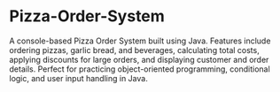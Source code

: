 # Pizza-Order-System
A console-based Pizza Order System built using Java. Features include ordering pizzas, garlic bread, and beverages, calculating total costs, applying discounts for large orders, and displaying customer and order details. Perfect for practicing object-oriented programming, conditional logic, and user input handling in Java.
